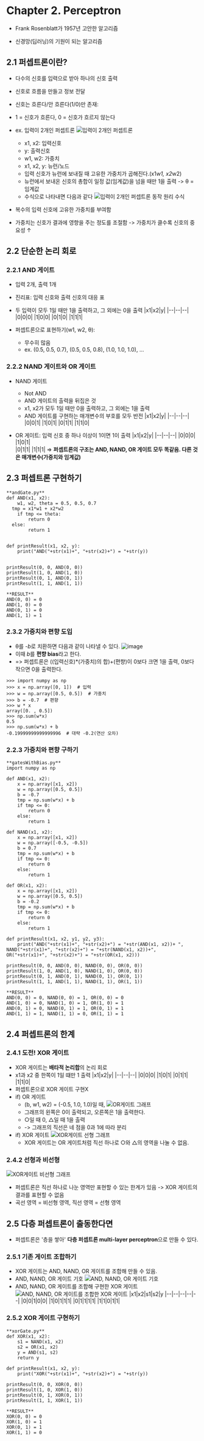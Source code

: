 # Chapter 2. Perceptron

- Frank Rosenblatt가 1957년 고안한 알고리즘

- 신경망(딥러닝)의 기원이 되는 알고리즘

## 2.1 퍼셉트론이란?

- 다수의 신호를 입력으로 받아 하나의 신호 출력

- 신호로 흐름을 만들고 정보 전달

- 신호는 흐른다/안 흐른다(1/0)만 존재:

- 1 = 신호가 흐른다, 0 = 신호가 흐르지 않는다

- ex. 입력이 2개인 퍼셉트론
![입력이 2개인 퍼셉트론](https://user-images.githubusercontent.com/61455647/113532469-61389380-9606-11eb-92d7-769cf65a8b07.png)
	- x1, x2: 입력신호
	- y: 출력신호
	- w1, w2: 가중치
	- x1, x2, y: 뉴런/노드
	- 입력 신호가 뉴런에 보내질 때 고유한 가중치가 곱해진다.(x1*w1, x2*w2)
	- 뉴런에서 보내온 신호의 총합이 일정 값(임계값)을 넘을 때만 1을 출력 -> θ = 임계값
	- 수식으로 나타내면 다음과 같다
	![입력이 2개인 퍼셉트론 동작 원리 수식](https://user-images.githubusercontent.com/61455647/113532824-49adda80-9607-11eb-9a11-b9344c678e8e.png)
- 복수의 입력 신호에 고유한 가중치를 부여함
- 가중치는 신호가 결과에 영향을 주는 정도를 조절함 -> 가중치가 클수록 신호의 중요성 ↑
## 2.2 단순한 논리 회로
### 2.2.1 AND 게이트
- 입력 2개, 출력 1개
- 진리표: 입력 신호와 출력 신호의 대응 표
- 두 입력이 모두 1일 때만 1을 출력하고, 그 외에는 0을 출력
    |x1|x2|y|
    |--|--|--|
    |0|0|0|
    |1|0|0|
    |0|1|0|
    |1|1|1|

- 퍼셉트론으로 표현하기(w1, w2, θ):
	- 무수히 많음
	- ex. (0.5, 0.5, 0.7), (0.5, 0.5, 0.8), (1.0, 1.0, 1.0), ...
### 2.2.2 NAND 게이트와 OR 게이트
- NAND 게이트
	- Not AND
	- AND 게이트의 출력을 뒤집은 것
	- x1, x2가 모두 1일 때만 0을 출력하고, 그 외에는 1을 출력
	- AND 게이트를 구현하는 매개변수의 부호를 모두 반전
        |x1|x2|y|
        |--|--|--|
        |0|0|1|
        |1|0|1|
        |0|1|1|
        |1|1|0|

- OR 게이트: 입력 신호 중 하나 이상이 1이면 1이 출력
    |x1|x2|y|
    |--|--|--|
    |0|0|0|
    |1|0|1|  
    |0|1|1|
    |1|1|1|
=> **퍼셉트론의 구조는 AND, NAND, OR 게이트 모두 똑같음. 다른 것은 매개변수(가중치와 임계값)**
## 2.3 퍼셉트론 구현하기
```
**andGate.py**
def AND(x1, x2):  
    w1, w2, theta = 0.5, 0.5, 0.7  
  tmp = x1*w1 + x2*w2  
    if tmp <= theta:  
        return 0  
  else:  
        return 1  
  
  
def printResult(x1, x2, y):  
    print("AND("+str(x1)+", "+str(x2)+") = "+str(y))  
  
  
printResult(0, 0, AND(0, 0))  
printResult(1, 0, AND(1, 0))  
printResult(0, 1, AND(0, 1))  
printResult(1, 1, AND(1, 1))
```
```
**RESULT**
AND(0, 0) = 0
AND(1, 0) = 0
AND(0, 1) = 0
AND(1, 1) = 1
```
### 2.3.2 가중치와 편향 도입
- θ를 *-b*로 치환하면 다음과 같이 나타낼 수 있다.
![image](https://user-images.githubusercontent.com/61455647/113534842-c7c0b000-960c-11eb-851c-af88e2e79a5b.png)
- 이때 *b*를 **편향 bias**라고 한다.
- => 퍼셉트론은 ((입력신호)*(가중치)의 합)+(편향)이 0보다 크면 1을 출력, 0보다 작으면 0을 출력한다.
```
>>> import numpy as np
>>> x = np.array([0, 1])  # 입력
>>> w = np.array([0.5, 0.5])  # 가중치
>>> b = -0.7  # 편향
>>> w * x
array([0. , 0.5])
>>> np.sum(w*x)
0.5
>>> np.sum(w*x) + b
-0.19999999999999996  # 대략 -0.2(연산 오차)
```
### 2.2.3 가중치와 편향 구하기
```
**gatesWithBias.py**
import numpy as np

def AND(x1, x2):
    x = np.array([x1, x2])
    w = np.array([0.5, 0.5])
    b = -0.7
    tmp = np.sum(w*x) + b
    if tmp <= 0:
        return 0
    else:
        return 1

def NAND(x1, x2):
    x = np.array([x1, x2])
    w = np.array([-0.5, -0.5])
    b = 0.7
    tmp = np.sum(w*x) + b
    if tmp <= 0:
        return 0
    else:
        return 1

def OR(x1, x2):
    x = np.array([x1, x2])
    w = np.array([0.5, 0.5])
    b = -0.2
    tmp = np.sum(w*x) + b
    if tmp <= 0:
        return 0
    else:
        return 1

def printResult(x1, x2, y1, y2, y3):
    print("AND("+str(x1)+", "+str(x2)+") = "+str(AND(x1, x2))+ ", NAND("+str(x1)+", "+str(x2)+") = "+str(NAND(x1, x2))+", OR("+str(x1)+", "+str(x2)+") = "+str(OR(x1, x2)))

printResult(0, 0, AND(0, 0), NAND(0, 0), OR(0, 0))
printResult(1, 0, AND(1, 0), NAND(1, 0), OR(0, 0))
printResult(0, 1, AND(0, 1), NAND(0, 1), OR(0, 1))
printResult(1, 1, AND(1, 1), NAND(1, 1), OR(1, 1))
```
```
**RESULT**
AND(0, 0) = 0, NAND(0, 0) = 1, OR(0, 0) = 0
AND(1, 0) = 0, NAND(1, 0) = 1, OR(1, 0) = 1
AND(0, 1) = 0, NAND(0, 1) = 1, OR(0, 1) = 1
AND(1, 1) = 1, NAND(1, 1) = 0, OR(1, 1) = 1
```

## 2.4 퍼셉트론의 한계
### 2.4.1 도전! XOR 게이트
- XOR 게이트는 **배타적 논리합**의 논리 회로
- x1과 x2 중 한쪽이 1일 떄만 1 출력
    |x1|x2|y|
    |--|--|--|
    |0|0|0|
    |1|0|1|
    |0|1|1|
    |1|1|0|
- 퍼셉트론으로 XOR 게이트 구현X
- if) OR 게이트
	- (b, w1, w2) = (-0.5, 1.0, 1.0)일 때,
	  ![OR게이트 그래프](https://user-images.githubusercontent.com/61455647/113547707-60652900-9629-11eb-8f4d-2cbc87d44cf3.png)
	- 그래프의 왼쪽은 0이 출력되고, 오른쪽은 1을 출력한다.
	- ○일 때 0, △일 때 1을 출력
	- -> 그래프의 직선은 네 점을 0과 1에 따라 분리
- if) XOR 게이트
    ![XOR게이트 선형 그래프](https://user-images.githubusercontent.com/61455647/113548364-5c85d680-962a-11eb-84a7-ac61c9ad0f12.png)
	- XOR 게이트는 OR 게이트처럼 직선 하나로 ○와 △의 영역을 나눌 수 없음.
### 2.4.2 선형과 비선형
![XOR게이트 비선형 그래프](https://user-images.githubusercontent.com/61455647/113548715-fe0d2800-962a-11eb-9c79-720ac90dd336.png)
- 퍼셉트론은 직선 하나로 나눈 영역만 표현할 수 있는 한계가 있음 -> XOR 게이트의 결과를 표현할 수 없음
- 곡선 영역 = 비선형 영역, 직선 영역 = 선형 영역
## 2.5 다층 퍼셉트론이 출동한다면
- 퍼셉트론은 '층을 쌓아' **다층 퍼셉트론 multi-layer perceptron**으로 만들 수 있다.
### 2.5.1 기존 게이트 조합하기
- XOR 게이트는 AND, NAND, OR 게이트를 조합해 만들 수 있음.
- AND, NAND, OR 게이트 기호
  ![AND, NAND, OR 게이트 기호](https://user-images.githubusercontent.com/61455647/113549932-357cd400-962d-11eb-93ab-a46e8a34a3cf.png)
- AND, NAND, OR 게이트를 조합해 구현한 XOR 게이트
  ![AND, NAND, OR 게이트를 조합한 XOR 게이트](https://user-images.githubusercontent.com/61455647/113551209-3b73b480-962f-11eb-986c-52cdddcffd7c.png)
    |x1|x2|s1|s2|y
    |--|--|--|--|--|
    |0|0|1|0|0|
    |1|0|1|1|1|
    |0|1|1|1|1|
    |1|1|0|1|1|
### 2.5.2 XOR 게이트 구현하기
```
**xorGate.py**
def XOR(x1, x2):
    s1 = NAND(x1, x2)
    s2 = OR(x1, x2)
    y = AND(s1, s2)
    return y

def printResult(x1, x2, y):
    print("XOR("+str(x1)+", "+str(x2)+") = "+str(y))

printResult(0, 0, XOR(0, 0))
printResult(1, 0, XOR(1, 0))
printResult(0, 1, XOR(0, 1))
printResult(1, 1, XOR(1, 1))
```
```
**RESULT**
XOR(0, 0) = 0
XOR(1, 0) = 1
XOR(0, 1) = 1
XOR(1, 1) = 0
```
